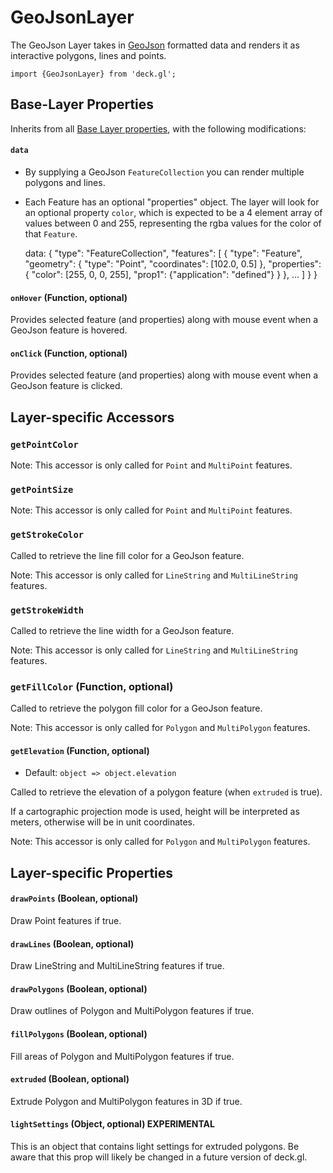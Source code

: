 # GeoJsonLayer

The GeoJson Layer takes in [GeoJson](http://geojson.org/) formatted data and
renders it as interactive polygons, lines and points.

    import {GeoJsonLayer} from 'deck.gl';

## Base-Layer Properties

Inherits from all [Base Layer properties](/docs/layers/base-layer.md),
with the following modifications:

#### `data`

* By supplying a GeoJson `FeatureCollection` you can render multiple polygons
  and lines.
* Each Feature has an optional "properties" object. The layer will look
  for an optional property `color`, which is expected to be a 4 element
  array of values between 0 and 255, representing the rgba values for
  the color of that `Feature`.

    data: {
      "type": "FeatureCollection",
        "features": [
          {
            "type": "Feature",
            "geometry": {
              "type": "Point",
              "coordinates": [102.0, 0.5]
            },
            "properties": {
              "color": [255, 0, 0, 255],
              "prop1": {"application": "defined"}
            }
          },
          ...
        ]
      }
    }

#### `onHover` (Function, optional)

Provides selected feature (and properties) along with mouse event when a
GeoJson feature is hovered.

#### `onClick` (Function, optional)

Provides selected feature (and properties) along with mouse event when a
GeoJson feature is clicked.


## Layer-specific Accessors

### `getPointColor`

Note: This accessor is only called for `Point` and `MultiPoint` features.

### `getPointSize`

Note: This accessor is only called for `Point` and `MultiPoint` features.

### `getStrokeColor`

Called to retrieve the line fill color for a GeoJson feature.

Note: This accessor is only called for `LineString` and `MultiLineString` features.

### `getStrokeWidth`

Called to retrieve the line width for a GeoJson feature.

Note: This accessor is only called for `LineString` and `MultiLineString` features.

### `getFillColor` (Function, optional)

Called to retrieve the polygon fill color for a GeoJson feature.

Note: This accessor is only called for `Polygon` and `MultiPolygon` features.

#### `getElevation` (Function, optional)

- Default: `object => object.elevation`

Called to retrieve the elevation of a polygon feature (when `extruded` is true).

If a cartographic projection mode is used, height will be interpreted as meters,
otherwise will be in unit coordinates.

Note: This accessor is only called for `Polygon` and `MultiPolygon` features.


## Layer-specific Properties

#### `drawPoints` (Boolean, optional)

Draw Point features if true.


#### `drawLines` (Boolean, optional)

Draw LineString and MultiLineString features if true.


#### `drawPolygons` (Boolean, optional)

Draw outlines of Polygon and MultiPolygon features if true.


#### `fillPolygons` (Boolean, optional)

Fill areas of Polygon and MultiPolygon features if true.


#### `extruded` (Boolean, optional)

Extrude Polygon and MultiPolygon features in 3D if true.


#### `lightSettings` (Object, optional) **EXPERIMENTAL**

This is an object that contains light settings for extruded polygons.
Be aware that this prop will likely be changed in a future version of deck.gl.
